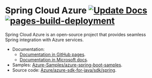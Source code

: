
# Spring Cloud Azure [![Update Docs](https://github.com/microsoft/spring-cloud-azure/actions/workflows/updateDocs.yaml/badge.svg)](https://github.com/microsoft/spring-cloud-azure/actions/workflows/updateDocs.yaml) [![pages-build-deployment](https://github.com/microsoft/spring-cloud-azure/actions/workflows/pages/pages-build-deployment/badge.svg)](https://github.com/microsoft/spring-cloud-azure/actions/workflows/pages/pages-build-deployment)


Spring Cloud Azure is an open-source project that provides seamless Spring integration with Azure services.



- Documentation:
    - [Documentation in GitHub pages](https://microsoft.github.io/spring-cloud-azure).
    - [Documentation in Microsoft docs](https://docs.microsoft.com/azure/developer/java/spring-framework/).
- Samples: [Azure-Samples/azure-spring-boot-samples](https://github.com/Azure-Samples/azure-spring-boot-samples).
- Source code: [Azure/azure-sdk-for-java/sdk/spring](https://github.com/Azure/azure-sdk-for-java/tree/master/sdk/spring).
